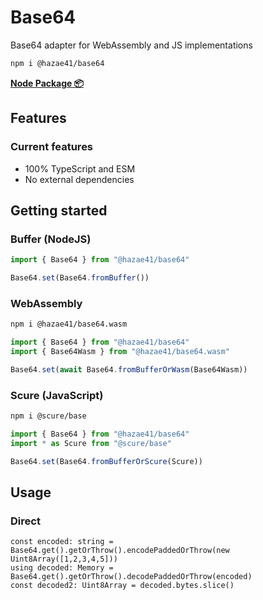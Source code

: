 # Base64

Base64 adapter for WebAssembly and JS implementations

```bash
npm i @hazae41/base64
```

[**Node Package 📦**](https://www.npmjs.com/package/@hazae41/base64)

## Features

### Current features
- 100% TypeScript and ESM
- No external dependencies

## Getting started

### Buffer (NodeJS)

```typescript
import { Base64 } from "@hazae41/base64"

Base64.set(Base64.fromBuffer())
```

### WebAssembly

```bash
npm i @hazae41/base64.wasm
```

```typescript
import { Base64 } from "@hazae41/base64"
import { Base64Wasm } from "@hazae41/base64.wasm"

Base64.set(await Base64.fromBufferOrWasm(Base64Wasm))
```

### Scure (JavaScript)

```bash
npm i @scure/base
```

```typescript
import { Base64 } from "@hazae41/base64"
import * as Scure from "@scure/base"

Base64.set(Base64.fromBufferOrScure(Scure))
```

## Usage

### Direct

```tsx
const encoded: string = Base64.get().getOrThrow().encodePaddedOrThrow(new Uint8Array([1,2,3,4,5]))
using decoded: Memory = Base64.get().getOrThrow().decodePaddedOrThrow(encoded)
const decoded2: Uint8Array = decoded.bytes.slice()
```